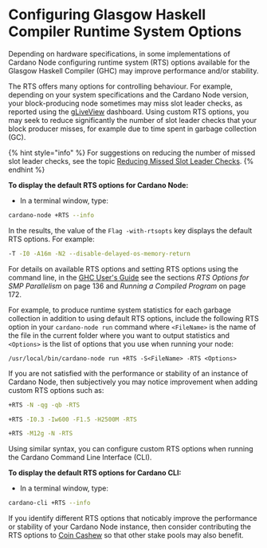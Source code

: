 # Configuring Glasgow Haskell Compiler Runtime System Options

Depending on hardware specifications, in some implementations of Cardano Node configuring runtime system (RTS) options available for the Glasgow Haskell Compiler (GHC) may improve performance and/or stability.

The RTS offers many options for controlling behaviour. For example, depending on your system specifications and the Cardano Node version, your block-producing node sometimes may miss slot leader checks, as reported using the [gLiveView](../part-iii-operation/starting-the-nodes.md#gliveview) dashboard. Using custom RTS options, you may seek to reduce significantly the number of slot leader checks that your block producer misses, for example due to time spent in garbage collection (GC).

{% hint style="info" %}
For suggestions on reducing the number of missed slot leader checks, see the topic [Reducing Missed Slot Leader Checks](./reducing-missed-slot-leader-checks.md).
{% endhint %}

**To display the default RTS options for Cardano Node:**

- In a terminal window, type:
```bash
cardano-node +RTS --info
```

In the results, the value of the `Flag -with-rtsopts` key displays the default RTS options. For example:

```bash
-T -I0 -A16m -N2 --disable-delayed-os-memory-return
```

For details on available RTS options and setting RTS options using the command line, in the [GHC User's Guide](https://downloads.haskell.org/ghc/8.10.7/docs/users_guide.pdf) see the sections _RTS Options for SMP Parallelism_ on page 136 and _Running a Compiled Program_ on page 172.

For example, to produce runtime system statistics for each garbage collection in addition to using default RTS options, include the following RTS option in your `cardano-node run` command where `<FileName>` is the name of the file in the current folder where you want to output statistics and `<Options>` is the list of options that you use when running your node:

`/usr/local/bin/cardano-node run +RTS -S<FileName> -RTS <Options>`

If you are not satisfied with the performance or stability of an instance of Cardano Node, then subjectively you may notice improvement when adding custom RTS options such as:

```bash
+RTS -N -qg -qb -RTS
```

```bash
+RTS -I0.3 -Iw600 -F1.5 -H2500M -RTS
```

```bash
+RTS -M12g -N -RTS
```

Using similar syntax, you can configure custom RTS options when running the Cardano Command Line Interface (CLI).

**To display the default RTS options for Cardano CLI:**

- In a terminal window, type:
```bash
cardano-cli +RTS --info
```

<!-- Reference:
https://forum.cardano.org/t/solving-the-cardano-node-huge-memory-usage-done/67032 -->

If you identify different RTS options that noticably improve the performance or stability of your Cardano Node instance, then consider contributing the RTS options to [Coin Cashew](https://www.coincashew.com/) so that other stake pools may also benefit.

